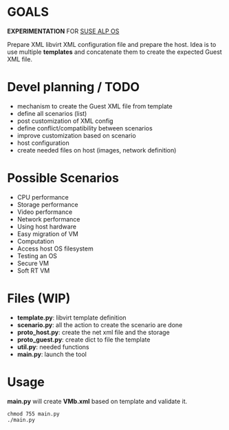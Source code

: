 # GOALS

**EXPERIMENTATION** FOR [SUSE ALP OS](https://documentation.suse.com/alp/all/)

Prepare XML libvirt XML configuration file and prepare the host.
Idea is to use multiple **templates** and concatenate them to create the
expected Guest XML file.

# Devel planning / TODO

* mechanism to create the Guest XML file from template
* define all scenarios (list)
* post customization of XML config
* define conflict/compatibility between scenarios
* improve customization based on scenario
* host configuration
* create needed files on host (images, network definition)

# Possible Scenarios

* CPU performance
* Storage performance
* Video performance
* Network performance
* Using host hardware
* Easy migration of VM
* Computation
* Access host OS filesystem
* Testing an OS
* Secure VM
* Soft RT VM

# Files (WIP)

* **template.py**: libvirt template definition
* **scenario.py**: all the action to create the scenario are done
* **proto_host.py**: create the net xml file and the storage
* **proto_guest.py**: create dict to file the template
* **util.py**: needed functions
* **main.py**: launch the tool

# Usage

**main.py** will create **VMb.xml** based on template and validate it.

```
chmod 755 main.py
./main.py
```
